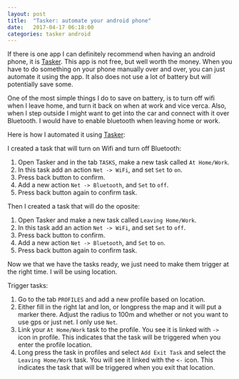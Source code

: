 ```yaml
---
layout: post
title:  "Tasker: automate your android phone"
date:   2017-04-17 06:18:00
categories: tasker android
---
```


If there is one app I can definitely recommend when having an android phone, it is [Tasker]. This app is not free, but well worth the money. When you have to do something on your phone manually over and over, you can just automate it using the app.
It also does not use a lot of battery but will potentially save some.

One of the most simple things I do to save on battery, is to turn off wifi when I leave home, and turn it back on when at work and vice verca. Also, when I step outside I might want to get into the car and connect with it over Bluetooth. I would have to enable bluetooth when leaving home or work.

Here is how I automated it using [Tasker]:

I created a task that will turn on Wifi and turn off Bluetooth:
1. Open Tasker and in the tab `TASKS`, make a new task called `At Home/Work`. 
2. In this task add an action `Net -> WiFi`, and set `Set` to `on`. 
3. Press back button to confirm.
4. Add a new action `Net -> Bluetooth`, and `Set` to `off`.
5. Press back button again to confirm task.

Then I created a task that will do the oposite:
1. Open Tasker and make a new task called `Leaving Home/Work`. 
2. In this task add an action `Net -> WiFi`, and set `Set` to `off`. 
3. Press back button to confirm.
4. Add a new action `Net -> Bluetooth`, and `Set` to `on`.
5. Press back button again to confirm task.

Now we that we have the tasks ready, we just need to make them trigger at the right time.
I will be using location.

Trigger tasks:
1. Go to the tab `PROFILES` and add a new profile based on location.
2. Either fill in the right lat and lon, or longpress the map and it will put a marker there.
Adjust the radius to 100m and whether or not you want to use gps or just net. I only use `Net`.
3. Link your `At Home/Work` task to the profile. You see it is linked with `->` icon in profile. This indicates that the task will be triggered when you enter the profile location.
4. Long press the task in profiles and select `Add Exit Task` and select the `Leaving Home/Work` task. You will see it linked with the `<-` icon. This indicates the task that will be triggered when you exit that location.

[Tasker]: https://play.google.com/store/apps/details?id=net.dinglisch.android.taskerm